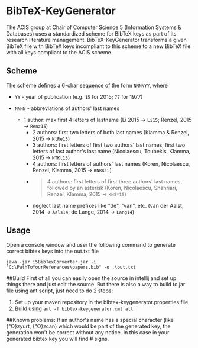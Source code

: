# BibTeX-KeyGenerator

The ACIS group at Chair of Computer Science 5 (Information Systems & Databases) uses a standardized scheme for BibTeX keys as part of its research literature management. BibTeX-KeyGenerator transforms a given BibTeX file with BibTeX keys incompliant to this scheme to a new BibTeX file with all keys compliant to the ACIS scheme.

## Scheme

The scheme defines a 6-char sequence of the form `NNNNYY`, where 

- `YY` - year of publication (e.g. `15` for 2015; `77` for 1977)

- `NNNN` - abbreviations of authors' last names

  - 1 author: max first 4 letters of lastname (Li 2015 -> `Li15`; Renzel, 2015 -> `Renz15`)
	 - 2 authors: first two letters of both last names (Klamma & Renzel, 2015 -> `KlRe15`)
	 - 3 authors: first letters of first two authors' last names, first two letters of last author's last name (Nicolaescu, Toubekis, Klamma, 2015 -> `NTKl15`)
	 - 4 authors: first letters of authors' last names (Koren, Nicolaescu, Renzel, Klamma, 2015 -> `KNRK15`)
	 - >4 authors: first letters of first three authors' last names, followed by an asterisk (Koren, Nicolaescu, Shahriari, Renzel, Klamma, 2015 -> `KNS*15`)
	 - neglect last name prefixes like "de", "van", etc. (van der Aalst, 2014 -> `Aals14`; de Lange, 2014 -> `Lang14`)

## Usage
Open a console window and user the following command to generate correct bibtex keys into the out.txt file
```console
java -jar i5BibTexConverter.jar -i "C:\PathToYourReferences\papers.bib" -o .\out.txt
```

##Build
First of all you can easily open the source in intellij and set up things there and just edit the source.
But there is also a way to build to jar file using ant script, just need to do 2 steps:

 1. Set up your maven repository in the bibtex-keygenerator.properties file
 2. Build using `ant -f bibtex-keygenerator.xml all`

##Known problems:
If an author's name has a special character (like {\"O}zyurt, {\"O}zcan) which would be part of the generated key, the generation won't be correct without any notice. In this case in your generated bibtex key you will find # signs.
